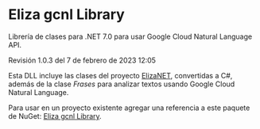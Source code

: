 # Eliza gcnl Library

Librería de clases para .NET 7.0 para usar Google Cloud Natural Language API.

Revisión 1.0.3 del 7 de febrero de 2023 12:05


Esta DLL incluye las clases del proyecto [ElizaNET](https://github.com/elGuille-info/ElizaNET), convertidas a C#, 
además de la clase _Frases_ para analizar textos usando Google Cloud Natural Language.


Para usar en un proyecto existente agregar una referencia a este paquete de NuGet: [Eliza gcnl Library](https://www.nuget.org/packages/Eliza_gcnl_Library/).

